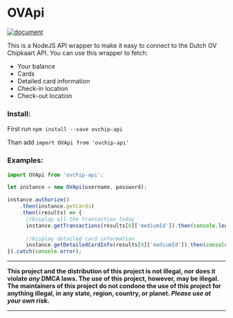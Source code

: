 # OVApi
[![document](https://ovchip.github.io/ovchipapi-node/badge.svg)](https://ovchip.github.io/ovchipapi-node)

This is a NodeJS API wrapper to make it easy to connect to the Dutch OV Chipkaart API. 
You can use this wrapper to fetch:
- Your balance
- Cards
- Detailed card information
- Check-in location
- Check-out location

### Install:
First run ```npm install --save ovchip-api```

Than add ```import OVApi from 'ovchip-api'``` 

### Examples:
```javascript
import OVApi from 'ovchip-api';

let instance = new OVApi(username, password);

instance.authorize()
    .then(instance.getCards)
    .then((results) => {
      //Display all the transaction today
      instance.getTransactions(results[0]['mediumId']).then(console.log).catch(console.error);
    
      //Display detailed card information
      instance.getDetailedCardInfo(results[0]['mediumId']).then(console.log).catch(console.error);
}).catch(console.error);
```

--------------------------------------------------------------------------------

**This project and the distribution of this project is not illegal, nor does it violate _any_ DMCA laws. 
The use of this project, however, may be illegal. 
The maintainers of this project do not condone the use of this project for anything illegal, in any state, region, country, or planet. 
_Please use at your own risk_.**

--------------------------------------------------------------------------------

